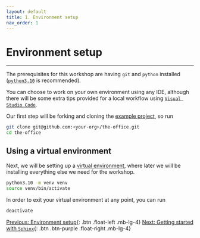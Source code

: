 ```yaml
---
layout: default
title: 1. Environment setup
nav_order: 1
---
```


# Environment setup

---

The prerequisites for this workshop are having `git` and `python` installed
([`python3.10`](https://www.python.org/downloads/) is recommended).

You can choose to work on your own environment using any IDE, although there will be some extra
tips provided for a local workflow using [`Visual Studio Code`](https://code.visualstudio.com/).

Our first step will be forking and cloning the
[example project](https://github.com/aelsayed95/the-office), so run

```sh
git clone git@github.com:<your-org>/the-office.git
cd the-office
```

## Using a virtual environment

Next, we will be setting up a [virtual environment](https://docs.python.org/3/tutorial/venv.html),
where later we will be installing everything else we need for the workshop.

```sh
python3.10 -m venv venv
source venv/bin/activate
```

In order to exit your virtual environment at any point, you can run

```sh
deactivate
```

[Previous: Environment setup](docs/environment-setup.md){: .btn .float-left .mb-lg-4}
[Next: Getting started with `Sphinx`](docs/getting-started-with-sphinx.md){: .btn .btn-purple
.float-right .mb-lg-4}
